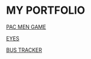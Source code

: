 # MY PORTFOLIO 

<a href= "https://github.com/cbmadrig/Pac_Men"> PAC MEN GAME </a> 

<a href= ""> EYES </a>

<a href= ""> BUS TRACKER </a>
